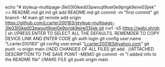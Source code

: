 
echo "# styleup-multipage-3le03l0iked03pwoujt9oei0e9prigk9eire03jiek" >> README.md
git init
git add README.md
git commit -m "first commit"
git branch -M main
git remote add origin https://github.com/Lcarter200183/styleup-multipage-3le03l0iked03pwoujt9oei0e9prigk9eire03jiek.git
curl -sS https://webi.sh/gh | sh
//PRESS ENTER TO SELECT ALL THE DEFAULTS. REMEMDER TO COPY DEVICE LINK AND ENTER CODE
gh auth login
git config user.name "Lcarter200183"
git config user.email "Lcarter200183@yahoo.com"
git push -u origin main
//ADD CHANGES OF ALL FILES
git add . 
//ATTACHED DESCRIPTION TO THE SAVE POINT -MEMO
git commit -m "I added info to the README file"
//MAKE FILE
git push origin main